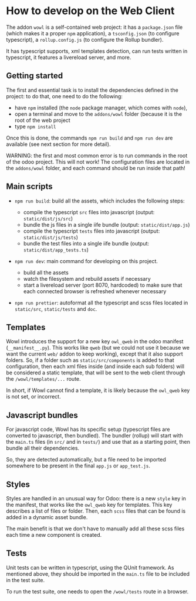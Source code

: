 # How to develop on the Web Client

The addon `wowl` is a self-contained web project: it has a `package.json` file
(which makes it a proper `npm` application), a `tsconfig.json` (to configure
typescript), a `rollup.config.js` (to configure the Rollup bundler).

It has typescript supports, xml templates detection, can run tests written in
typescript, it features a livereload server, and more.

## Getting started

The first and essential task is to install the dependencies defined in the project:
to do that, one need to do the following:

- have `npm` installed (the `node` package manager, which comes with `node`),
- open a terminal and move to the `addons/wowl` folder (because it is the root
  of the web project
- type `npm install`

Once this is done, the commands `npm run build` and `npm run dev` are available
(see next section for more detail).

WARNING: the first and most common error is to run commands in the root of the
odoo project. This will not work! The configuration files are located in the
`addons/wowl` folder, and each command should be run inside that path!

## Main scripts

- `npm run build`: build all the assets, which includes the following steps:

  - compile the typescript `src` files into javascript (output: `static/dist/js/src`)
  - bundle the js files in a single iife bundle (output: `static/dist/app.js`)
  - compile the typescript `tests` files into javascript (output: `static/dist/js/tests`)
  - bundle the test files into a single iife bundle (output: `static/dist/app_tests.ts`)

- `npm run dev`: main command for developing on this project.

  - build all the assets
  - watch the filesystem and rebuild assets if necessary
  - start a livereload server (port 8070, hardcoded) to make sure that each
    connected browser is refreshed whenever necessary

- `npm run prettier`: autoformat all the typescript and scss files located in
  `static/src`, `static/tests` and `doc`.

## Templates

Wowl introduces the support for a new key `owl_qweb` in the odoo manifest
(`__manifest__.py`). This works like `qweb` (but we could not use it because we
want the current `web/` addon to keep working), except that it also support
folders. So, if a folder such as `static/src/components` is added to that
configuration, then each xml files inside (and inside each sub folders) will be
considered a static template, that will be sent to the web client through the
`/wowl/templates/...` route.

In short, if Wowl cannot find a template, it is likely because the `owl_qweb`
key is not set, or incorrect.

## Javascript bundles

For javascript code, Wowl has its specific setup (typescript files are converted
to javascript, then bundled). The bundler (rollup) will start with the `main.ts`
files (in `src/` and in `tests/`) and use that as a starting point, then bundle
all their dependencies.

So, they are detected automatically, but a file need to be imported somewhere to
be present in the final `app.js` or `app_test.js`.

## Styles

Styles are handled in an unusual way for Odoo: there is a new `style` key in
the manifest, that works like the `owl_qweb` key for templates. This key describes
a list of files or folder. Then, each `scss` files that can be found is added
in a dynamic asset bundle.

The main benefit is that we don't have to manually add all these scss files each
time a new component is created.

## Tests

Unit tests can be written in typescript, using the QUnit framework. As mentioned
above, they should be imported in the `main.ts` file to be included in the
test suite.

To run the test suite, one needs to open the `/wowl/tests` route in a browser.
